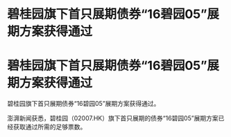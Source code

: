# 碧桂园旗下首只展期债券“16碧园05”展期方案获得通过

# 碧桂园旗下首只展期债券“16碧园05”展期方案获得通过

碧桂园旗下首只展期债券“16碧园05”展期方案获得通过。

澎湃新闻获悉，碧桂园（02007.HK）旗下首只展期的债券“16碧园05”展期方案已经获取通过所需的足够票数。

